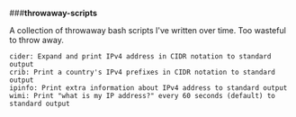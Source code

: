 ###**throwaway-scripts**

A collection of throwaway bash scripts I've written over time. Too wasteful to throw away.

	cider: Expand and print IPv4 address in CIDR notation to standard output
	crib: Print a country's IPv4 prefixes in CIDR notation to standard output
	ipinfo: Print extra information about IPv4 address to standard output
	wimi: Print "what is my IP address?" every 60 seconds (default) to standard output
